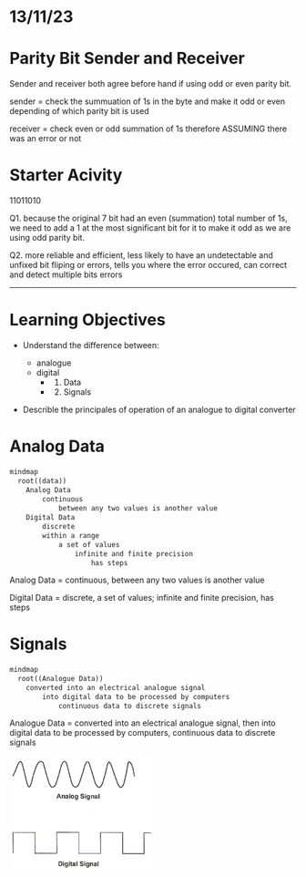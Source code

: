 # 13/11/23

# Parity Bit Sender and Receiver

Sender and receiver both agree before hand if using odd or even parity bit.

sender = check the summuation of 1s in the byte and make it odd or even depending of which parity bit is used

receiver = check even or odd summation of 1s therefore ASSUMING there was an error or not

# Starter Acivity

11011010

Q1. because the original 7 bit had an even (summation) total number of 1s, we need to add a 1 at the most significant bit for it to make it odd as we are using odd parity bit.

Q2. more reliable and efficient, less likely to have an undetectable and unfixed bit fliping or errors, tells you where the error occured, can correct and detect multiple bits errors

---

# Learning Objectives

- Understand the difference between:
    - analogue
    - digital
        - 1. Data
        - 2. Signals

- Describle the principales of operation of an analogue to digital converter

# Analog Data

```mermaid
mindmap
  root((data))
    Analog Data
        continuous
            between any two values is another value
    Digital Data
        discrete
        within a range
            a set of values
                infinite and finite precision
                    has steps
```  

Analog Data = continuous, between any two values is another value

Digital Data = discrete, a set of values; infinite and finite precision, has steps

# Signals

```mermaid
mindmap
  root((Analogue Data))
    converted into an electrical analogue signal
        into digital data to be processed by computers
            continuous data to discrete signals
```  

Analogue Data = converted into an electrical analogue signal, then into digital data to be processed by computers, continuous data to discrete signals

![AnalogAndDigital](img/analoganddigital.png)